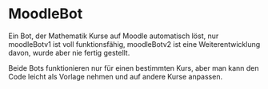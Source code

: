 # MoodleBot
Ein Bot, der Mathematik Kurse auf Moodle automatisch löst,
nur moodleBotv1 ist voll funktionsfähig, moodleBotv2 ist eine Weiterentwicklung davon, wurde aber nie fertig gestellt.

Beide Bots funktionieren nur für einen bestimmten Kurs, aber man kann den Code leicht als Vorlage nehmen und auf andere Kurse anpassen.
